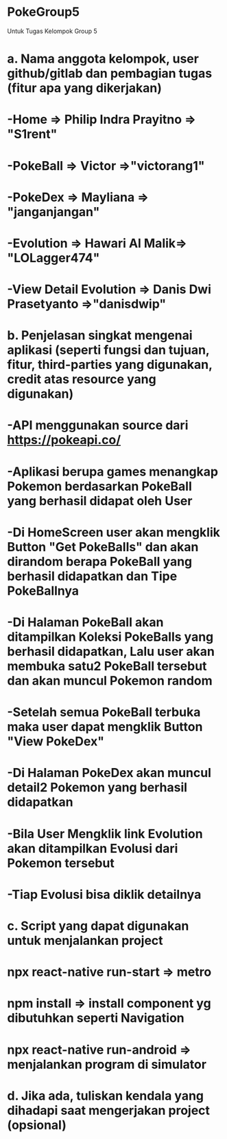 # PokeGroup5
Untuk Tugas Kelompok Group 5
# a.	Nama anggota kelompok, user github/gitlab dan pembagian tugas (fitur apa yang dikerjakan)
#     -Home => Philip Indra Prayitno => "S1rent"
#     -PokeBall => Victor =>"victorang1"
#     -PokeDex => Mayliana => "janganjangan"
#     -Evolution => Hawari Al Malik=> "LOLagger474"
#     -View Detail Evolution => Danis Dwi Prasetyanto =>"danisdwip"
    
# b.	Penjelasan singkat mengenai aplikasi (seperti fungsi dan tujuan, fitur, third-parties yang digunakan, credit atas resource yang digunakan)
#     -API menggunakan source dari https://pokeapi.co/
#     -Aplikasi berupa games menangkap Pokemon berdasarkan PokeBall yang berhasil didapat oleh User
#    -Di HomeScreen user akan mengklik Button "Get PokeBalls" dan akan dirandom berapa PokeBall yang berhasil didapatkan dan Tipe PokeBallnya
#     -Di Halaman PokeBall akan ditampilkan Koleksi PokeBalls yang berhasil didapatkan, Lalu user akan membuka satu2 PokeBall tersebut dan akan muncul Pokemon random
#     -Setelah semua PokeBall terbuka maka user dapat mengklik Button "View PokeDex"
#     -Di Halaman PokeDex akan muncul detail2 Pokemon yang berhasil didapatkan
#     -Bila User Mengklik link Evolution akan ditampilkan Evolusi dari Pokemon tersebut
#     -Tiap Evolusi bisa diklik detailnya
    
# c.	Script yang dapat digunakan untuk menjalankan project
#     npx react-native run-start => metro
#     npm install => install component yg dibutuhkan seperti Navigation
#     npx react-native run-android => menjalankan program di simulator
    
# d.	Jika ada, tuliskan kendala yang dihadapi saat mengerjakan project (opsional)
   
